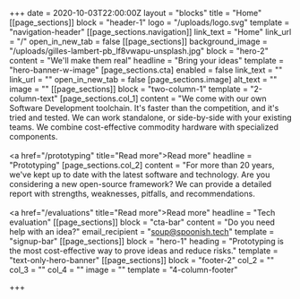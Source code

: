 +++
date = 2020-10-03T22:00:00Z
layout = "blocks"
title = "Home"
[[page_sections]]
block = "header-1"
logo = "/uploads/logo.svg"
template = "navigation-header"
[[page_sections.navigation]]
link_text = "Home"
link_url = "/"
open_in_new_tab = false
[[page_sections]]
background_image = "/uploads/gilles-lambert-pb_lf8vwapu-unsplash.jpg"
block = "hero-2"
content = "We'll make them real"
headline = "Bring your ideas"
template = "hero-banner-w-image"
[page_sections.cta]
enabled = false
link_text = ""
link_url = ""
open_in_new_tab = false
[page_sections.image]
alt_text = ""
image = ""
[[page_sections]]
block = "two-column-1"
template = "2-column-text"
[page_sections.col_1]
content = "We come with our own Software Development toolchain. It's faster than the competition, and it's tried and tested. We can work standalone, or side-by-side with your existing teams. We combine cost-effective commodity hardware with specialized components.<br><br><a href=\"/prototyping\" title=\"Read more\">Read more</a>"
headline = "Prototyping"
[page_sections.col_2]
content = "For more than 20 years, we've kept up to date with the latest software and technology. Are you considering a new open-source framework? We can provide a detailed report with strengths, weaknesses, pitfalls, and recommendations.<br><br><a href=\"/evaluations\" title=\"Read more\">Read more</a>"
headline = "Tech evaluation"
[[page_sections]]
block = "cta-bar"
content = "Do you need help with an idea?"
email_recipient = "soup@spoonish.tech"
template = "signup-bar"
[[page_sections]]
block = "hero-1"
heading = "Prototyping is the most cost-effective way to prove ideas and reduce risks."
template = "text-only-hero-banner"
[[page_sections]]
block = "footer-2"
col_2 = ""
col_3 = ""
col_4 = ""
image = ""
template = "4-column-footer"

+++
